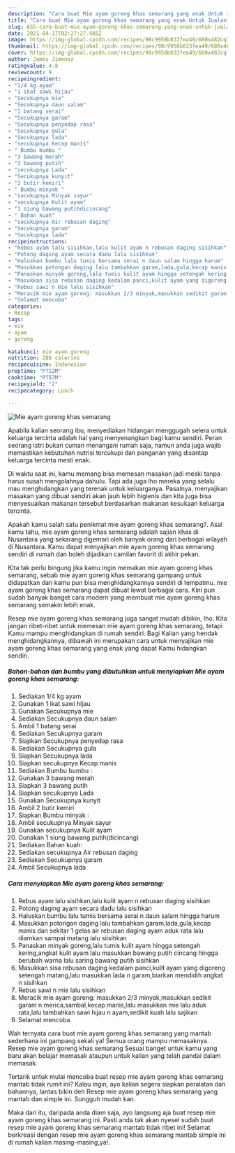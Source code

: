 ```yaml
---
description: "Cara buat Mie ayam goreng khas semarang yang enak Untuk Jualan"
title: "Cara buat Mie ayam goreng khas semarang yang enak Untuk Jualan"
slug: 655-cara-buat-mie-ayam-goreng-khas-semarang-yang-enak-untuk-jualan
date: 2021-04-17T02:27:27.985Z
image: https://img-global.cpcdn.com/recipes/98c9958b833fea49/680x482cq70/mie-ayam-goreng-khas-semarang-foto-resep-utama.jpg
thumbnail: https://img-global.cpcdn.com/recipes/98c9958b833fea49/680x482cq70/mie-ayam-goreng-khas-semarang-foto-resep-utama.jpg
cover: https://img-global.cpcdn.com/recipes/98c9958b833fea49/680x482cq70/mie-ayam-goreng-khas-semarang-foto-resep-utama.jpg
author: James Jimenez
ratingvalue: 4.8
reviewcount: 9
recipeingredient:
- "1/4 kg ayam"
- "1 ikat sawi hijau"
- "Secukupnya mie"
- "Secukupnya daun salam"
- "1 batang serai"
- "Secukupnya garam"
- "Secukupnya penyedap rasa"
- "Secukupnya gula"
- "Secukupnya lada"
- "secukupnya Kecap manis"
- " Bumbu bumbu "
- "3 bawang merah"
- "3 bawang putih"
- "secukupnya Lada"
- "Secukupnya kunyit"
- "2 butir kemiri"
- " Bumbu minyak "
- "secukupnya Minyak sayur"
- "secukupnya Kulit ayam"
- "1 siung bawang putihdicincang"
- " Bahan kuah"
- "secukupnya Air rebusan daging"
- "Secukupnya garam"
- "Secukupnya lada"
recipeinstructions:
- "Rebus ayam lalu sisihkan,lalu kulit ayam n rebusan daging sisihkan"
- "Potong daging ayam secara dadu lalu sisihkan"
- "Haluskan bumbu lalu tumis bersama serai n daun salam hingga harum"
- "Masukkan potongan daging lalu tambahkan garam,lada,gula,kecap manis dan sekitar 1 gelas air rebusan daging ayam aduk rata lalu diamkan sampai matang lalu siisihkan"
- "Panaskan minyak goreng,lalu tumis kulit ayam hingga setengah kering,angkat kulit ayam lalu masukkan bawang putih cincang hingga berubah warna lalu saring bawang putih sisihkan"
- "Masukkan sisa rebusan daging kedalam panci,kulit ayam yang digoreng setengah matang,lalu masukkan lada n garam,biarkan mendidih angkat n sisihkan"
- "Rebus sawi n mie lalu sisihkan"
- "Meracik mie ayam goreng: masukkan 2/3 minyak,masukkan sedikit garam n merica,sambal,kecap manis,lalu masukkan mie lalu aduk rata,lalu tambahkan sawi hijau n ayam,sedikit kuah lalu sajikan"
- "Selamat mencoba"
categories:
- Resep
tags:
- mie
- ayam
- goreng

katakunci: mie ayam goreng 
nutrition: 288 calories
recipecuisine: Indonesian
preptime: "PT12M"
cooktime: "PT57M"
recipeyield: "2"
recipecategory: Lunch

---
```



![Mie ayam goreng khas semarang](https://img-global.cpcdn.com/recipes/98c9958b833fea49/680x482cq70/mie-ayam-goreng-khas-semarang-foto-resep-utama.jpg)

Apabila kalian seorang ibu, menyediakan hidangan menggugah selera untuk keluarga tercinta adalah hal yang menyenangkan bagi kamu sendiri. Peran seorang istri bukan cuman menangani rumah saja, namun anda juga wajib memastikan kebutuhan nutrisi tercukupi dan panganan yang disantap keluarga tercinta mesti enak.

Di waktu  saat ini, kamu memang bisa memesan masakan jadi meski tanpa harus susah mengolahnya dahulu. Tapi ada juga lho mereka yang selalu mau menghidangkan yang terenak untuk keluarganya. Pasalnya, menyajikan masakan yang dibuat sendiri akan jauh lebih higienis dan kita juga bisa menyesuaikan makanan tersebut berdasarkan makanan kesukaan keluarga tercinta. 



Apakah kamu salah satu penikmat mie ayam goreng khas semarang?. Asal kamu tahu, mie ayam goreng khas semarang adalah sajian khas di Nusantara yang sekarang digemari oleh banyak orang dari berbagai wilayah di Nusantara. Kamu dapat menyajikan mie ayam goreng khas semarang sendiri di rumah dan boleh dijadikan camilan favorit di akhir pekan.

Kita tak perlu bingung jika kamu ingin memakan mie ayam goreng khas semarang, sebab mie ayam goreng khas semarang gampang untuk didapatkan dan kamu pun bisa menghidangkannya sendiri di tempatmu. mie ayam goreng khas semarang dapat dibuat lewat berbagai cara. Kini pun sudah banyak banget cara modern yang membuat mie ayam goreng khas semarang semakin lebih enak.

Resep mie ayam goreng khas semarang juga sangat mudah dibikin, lho. Kita jangan ribet-ribet untuk memesan mie ayam goreng khas semarang, tetapi Kamu mampu menghidangkan di rumah sendiri. Bagi Kalian yang hendak menghidangkannya, dibawah ini merupakan cara untuk menyajikan mie ayam goreng khas semarang yang enak yang dapat Kamu hidangkan sendiri.

<!--inarticleads1-->

##### Bahan-bahan dan bumbu yang dibutuhkan untuk menyiapkan Mie ayam goreng khas semarang:

1. Sediakan 1/4 kg ayam
1. Gunakan 1 ikat sawi hijau
1. Gunakan Secukupnya mie
1. Sediakan Secukupnya daun salam
1. Ambil 1 batang serai
1. Sediakan Secukupnya garam
1. Siapkan Secukupnya penyedap rasa
1. Sediakan Secukupnya gula
1. Siapkan Secukupnya lada
1. Siapkan secukupnya Kecap manis
1. Sediakan  Bumbu bumbu :
1. Gunakan 3 bawang merah
1. Siapkan 3 bawang putih
1. Siapkan secukupnya Lada
1. Gunakan Secukupnya kunyit
1. Ambil 2 butir kemiri
1. Siapkan  Bumbu minyak :
1. Ambil secukupnya Minyak sayur
1. Gunakan secukupnya Kulit ayam
1. Gunakan 1 siung bawang putih(dicincang)
1. Sediakan  Bahan kuah:
1. Sediakan secukupnya Air rebusan daging
1. Sediakan Secukupnya garam
1. Ambil Secukupnya lada




<!--inarticleads2-->

##### Cara menyiapkan Mie ayam goreng khas semarang:

1. Rebus ayam lalu sisihkan,lalu kulit ayam n rebusan daging sisihkan
1. Potong daging ayam secara dadu lalu sisihkan
1. Haluskan bumbu lalu tumis bersama serai n daun salam hingga harum
1. Masukkan potongan daging lalu tambahkan garam,lada,gula,kecap manis dan sekitar 1 gelas air rebusan daging ayam aduk rata lalu diamkan sampai matang lalu siisihkan
1. Panaskan minyak goreng,lalu tumis kulit ayam hingga setengah kering,angkat kulit ayam lalu masukkan bawang putih cincang hingga berubah warna lalu saring bawang putih sisihkan
1. Masukkan sisa rebusan daging kedalam panci,kulit ayam yang digoreng setengah matang,lalu masukkan lada n garam,biarkan mendidih angkat n sisihkan
1. Rebus sawi n mie lalu sisihkan
1. Meracik mie ayam goreng: masukkan 2/3 minyak,masukkan sedikit garam n merica,sambal,kecap manis,lalu masukkan mie lalu aduk rata,lalu tambahkan sawi hijau n ayam,sedikit kuah lalu sajikan
1. Selamat mencoba




Wah ternyata cara buat mie ayam goreng khas semarang yang mantab sederhana ini gampang sekali ya! Semua orang mampu memasaknya. Resep mie ayam goreng khas semarang Sesuai banget untuk kamu yang baru akan belajar memasak ataupun untuk kalian yang telah pandai dalam memasak.

Tertarik untuk mulai mencoba buat resep mie ayam goreng khas semarang mantab tidak rumit ini? Kalau ingin, ayo kalian segera siapkan peralatan dan bahannya, lantas bikin deh Resep mie ayam goreng khas semarang yang mantab dan simple ini. Sungguh mudah kan. 

Maka dari itu, daripada anda diam saja, ayo langsung aja buat resep mie ayam goreng khas semarang ini. Pasti anda tak akan nyesel sudah buat resep mie ayam goreng khas semarang mantab tidak ribet ini! Selamat berkreasi dengan resep mie ayam goreng khas semarang mantab simple ini di rumah kalian masing-masing,ya!.

